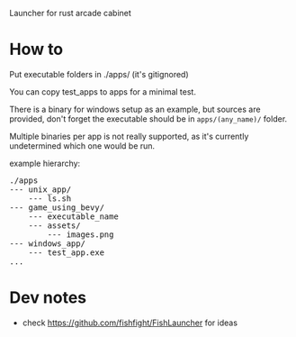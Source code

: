 Launcher for rust arcade cabinet

# How to

Put executable folders in ./apps/ (it's gitignored)

You can copy test_apps to apps for a minimal test.

There is a binary for windows setup as an example, but sources are provided, don't forget the executable should be in `apps/(any_name)/` folder.

Multiple binaries per app is not really supported, as it's currently undetermined which one would be run.

example hierarchy: 

<pre>
./apps
--- unix_app/
    --- ls.sh
--- game_using_bevy/
    --- executable_name
    --- assets/
        --- images.png
--- windows_app/
    --- test_app.exe
...
</pre>

# Dev notes

- check https://github.com/fishfight/FishLauncher for ideas
